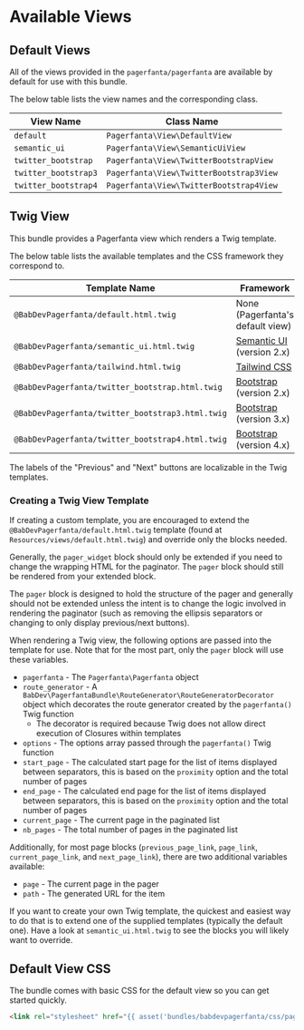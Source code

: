 # Available Views

## Default Views

All of the views provided in the `pagerfanta/pagerfanta` are available by default for use with this bundle.

The below table lists the view names and the corresponding class. 

| View Name            | Class Name                              |
| -------------------- | --------------------------------------- |
| `default`            | `Pagerfanta\View\DefaultView`           |
| `semantic_ui`        | `Pagerfanta\View\SemanticUiView`        |
| `twitter_bootstrap`  | `Pagerfanta\View\TwitterBootstrapView`  |
| `twitter_bootstrap3` | `Pagerfanta\View\TwitterBootstrap3View` |
| `twitter_bootstrap4` | `Pagerfanta\View\TwitterBootstrap4View` |

## Twig View

This bundle provides a Pagerfanta view which renders a Twig template.

The below table lists the available templates and the CSS framework they correspond to.

| Template Name                                    | Framework                                            |
| ------------------------------------------------ | ---------------------------------------------------- |
| `@BabDevPagerfanta/default.html.twig`            | None (Pagerfanta's default view)                     |
| `@BabDevPagerfanta/semantic_ui.html.twig`        | [Semantic UI](https://semantic-ui.com) (version 2.x) |
| `@BabDevPagerfanta/tailwind.html.twig`           | [Tailwind CSS](https://tailwindcss.com/)             |
| `@BabDevPagerfanta/twitter_bootstrap.html.twig`  | [Bootstrap](https://getbootstrap.com) (version 2.x)  |
| `@BabDevPagerfanta/twitter_bootstrap3.html.twig` | [Bootstrap](https://getbootstrap.com) (version 3.x)  |
| `@BabDevPagerfanta/twitter_bootstrap4.html.twig` | [Bootstrap](https://getbootstrap.com) (version 4.x)  |

The labels of the "Previous" and "Next" buttons are localizable in the Twig templates.

### Creating a Twig View Template

If creating a custom template, you are encouraged to extend the `@BabDevPagerfanta/default.html.twig` template (found at `Resources/views/default.html.twig`) and override only the blocks needed.

Generally, the `pager_widget` block should only be extended if you need to change the wrapping HTML for the paginator. The `pager` block should still be rendered from your extended block.

The `pager` block is designed to hold the structure of the pager and generally should not be extended unless the intent is to change the logic involved in rendering the paginator (such as removing the ellipsis separators or changing to only display previous/next buttons).

When rendering a Twig view, the following options are passed into the template for use. Note that for the most part, only the `pager` block will use these variables.

- `pagerfanta` - The `Pagerfanta\Pagerfanta` object
- `route_generator` - A `BabDev\PagerfantaBundle\RouteGenerator\RouteGeneratorDecorator` object which decorates the route generator created by the `pagerfanta()` Twig function
    - The decorator is required because Twig does not allow direct execution of Closures within templates
- `options` - The options array passed through the `pagerfanta()` Twig function
- `start_page` - The calculated start page for the list of items displayed between separators, this is based on the `proximity` option and the total number of pages
- `end_page` - The calculated end page for the list of items displayed between separators, this is based on the `proximity` option and the total number of pages
- `current_page` - The current page in the paginated list
- `nb_pages` - The total number of pages in the paginated list

Additionally, for most page blocks (`previous_page_link`, `page_link`, `current_page_link`, and `next_page_link`), there are two additional variables available:

- `page` - The current page in the pager
- `path` - The generated URL for the item

If you want to create your own Twig template, the quickest and easiest way to do that is to extend one of the supplied templates (typically the default one). Have a look at `semantic_ui.html.twig` to see the blocks you will likely want to override.

## Default View CSS

The bundle comes with basic CSS for the default view so you can get started quickly.

```html
<link rel="stylesheet" href="{{ asset('bundles/babdevpagerfanta/css/pagerfantaDefault.css') }}">
```
